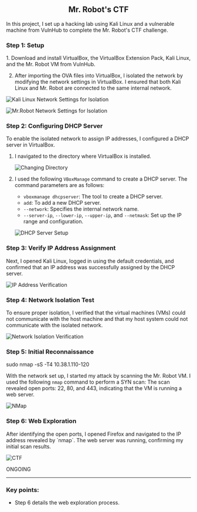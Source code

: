 <div align="center">
  <h2><b>Mr. Robot's CTF</b></h2>
</div>

In this project, I set up a hacking lab using Kali Linux and a vulnerable machine from VulnHub to complete the Mr. Robot's CTF challenge.

<h3><strong>Step 1: Setup</strong></h3>
1. Download and install VirtualBox, the VirtualBox Extension Pack, Kali Linux, and the Mr. Robot VM from VulnHub.
   
2. After importing the OVA files into VirtualBox, I isolated the network by modifying the network settings in VirtualBox. I ensured that both Kali Linux and Mr. Robot are connected to the same internal network.

![Kali Linux Network Settings for Isolation](./Public/kali-linux-network.png)

![Mr.Robot Network Settings for Isolation](./Public/mrRobot-network.png)


<h3><strong>Step 2: Configuring DHCP Server</strong></h3>
To enable the isolated network to assign IP addresses, I configured a DHCP server in VirtualBox.

1. I navigated to the directory where VirtualBox is installed.
   
   ![Changing Directory](./Public/cdVirtualBox.png)

2. I used the following `VBoxManage` command to create a DHCP server. The command parameters are as follows:
   - `vboxmanage dhcpserver`: The tool to create a DHCP server.
   - `add`: To add a new DHCP server.
   - `--network`: Specifies the internal network name.
   - `--server-ip`, `--lower-ip`, `--upper-ip`, and `--netmask`: Set up the IP range and configuration.

   ![DHCP Server Setup](./Public/creatingDHCP.png)

<h3><strong>Step 3: Verify IP Address Assignment</strong></h3>
Next, I opened Kali Linux, logged in using the default credentials, and confirmed that an IP address was successfully assigned by the DHCP server.

![IP Address Verification](./Public/checkingIPAddress.png)

<h3><strong>Step 4: Network Isolation Test</strong></h3>
To ensure proper isolation, I verified that the virtual machines (VMs) could not communicate with the host machine and that my host system could not communicate with the isolated network.

![Network Isolation Verification](./Public/checkingNoCommunication.png)


<h3><strong>Step 5: Initial Reconnaissance</strong></h3>

sudo nmap -sS -T4 10.38.1.110-120

With the network set up, I started my attack by scanning the Mr. Robot VM. I used the following `nmap` command to perform a SYN scan:
The scan revealed open ports: 22, 80, and 443, indicating that the VM is running a web server.

![NMap](./Public/openPorts.png)


<h3><strong>Step 6: Web Exploration</strong></h3> After identifying the open ports, I opened Firefox and navigated to the IP address revealed by `nmap`. The web server was running, confirming my initial scan results. 

![CTF](./Public/ctf.png)

ONGOING

---

### Key points:
- Step 6 details the web exploration process.
